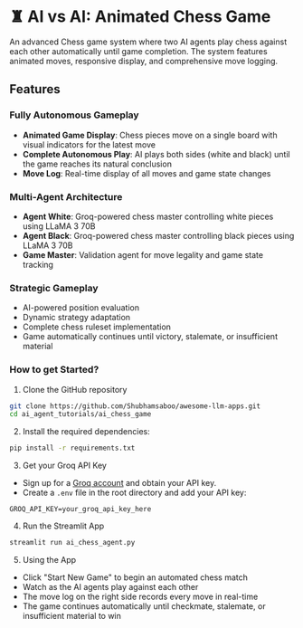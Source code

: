 # ♜ AI vs AI: Animated Chess Game

An advanced Chess game system where two AI agents play chess against each other automatically until game completion. The system features animated moves, responsive display, and comprehensive move logging.

## Features

### Fully Autonomous Gameplay

- **Animated Game Display**: Chess pieces move on a single board with visual indicators for the latest move
- **Complete Autonomous Play**: AI plays both sides (white and black) until the game reaches its natural conclusion
- **Move Log**: Real-time display of all moves and game state changes

### Multi-Agent Architecture

- **Agent White**: Groq-powered chess master controlling white pieces using LLaMA 3 70B
- **Agent Black**: Groq-powered chess master controlling black pieces using LLaMA 3 70B
- **Game Master**: Validation agent for move legality and game state tracking

### Strategic Gameplay

- AI-powered position evaluation
- Dynamic strategy adaptation
- Complete chess ruleset implementation
- Game automatically continues until victory, stalemate, or insufficient material

### How to get Started?

1. Clone the GitHub repository

```bash
git clone https://github.com/Shubhamsaboo/awesome-llm-apps.git
cd ai_agent_tutorials/ai_chess_game
```

2. Install the required dependencies:

```bash
pip install -r requirements.txt
```

3. Get your Groq API Key

- Sign up for a [Groq account](https://console.groq.com/) and obtain your API key.
- Create a `.env` file in the root directory and add your API key:

```
GROQ_API_KEY=your_groq_api_key_here
```

4. Run the Streamlit App

```bash
streamlit run ai_chess_agent.py
```

5. Using the App

- Click "Start New Game" to begin an automated chess match
- Watch as the AI agents play against each other
- The move log on the right side records every move in real-time
- The game continues automatically until checkmate, stalemate, or insufficient material to win
